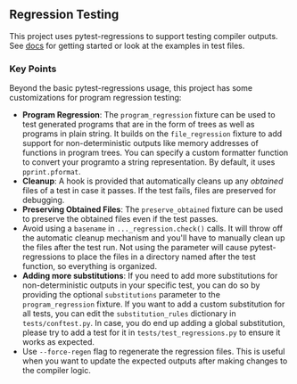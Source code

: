 ## Regression Testing
This project uses pytest-regressions to support testing compiler outputs.
See [docs](https://pytest-regressions.readthedocs.io/en/latest/overview.html) for getting started
or look at the examples in test files.
### Key Points
Beyond the basic pytest-regressions usage, this project has some customizations for program regression testing:
- **Program Regression**: The `program_regression` fixture can be used to test generated programs that are in the form of trees as well as programs in plain string. It builds on the `file_regression` fixture to add support for non-deterministic outputs like memory addresses of functions in program trees. You can specify a custom formatter function to convert your programto a string representation. By default, it uses `pprint.pformat`.
- **Cleanup**: A hook is provided that automatically cleans up any *obtained* files of a test in case it passes. If the test fails, files are preserved for debugging.
- **Preserving Obtained Files**: The `preserve_obtained` fixture can be used to preserve the obtained files even if the test passes.
- Avoid using a `basename` in `..._regression.check()` calls. It will throw off the automatic cleanup mechanism and you'll have to manually clean up the files after the test run. Not using the parameter will cause pytest-regressions to place the files in a directory named after the test function, so everything is organized.
- **Adding more substitutions**: If you need to add more substitutions for non-deterministic outputs in your specific test, you can do so by providing the optional `substitutions` parameter to the `program_regression` fixture. If you want to add a custom substitution for all tests, you can edit the `substitution_rules` dictionary in `tests/conftest.py`. In case,
you do end up adding a global substitution, please try to add a test for it in `tests/test_regressions.py` to ensure it works as expected.
- Use `--force-regen` flag to regenerate the regression files. This is useful when you want to update the expected outputs after making changes to the compiler logic.
